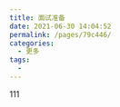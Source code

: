 ```yaml
---
title: 面试准备
date: 2021-06-30 14:04:52
permalink: /pages/79c446/
categories:
  - 更多
tags:
  -
---
```


111